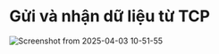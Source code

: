 # Gửi và nhận dữ liệu từ TCP

![Screenshot from 2025-04-03 10-51-55](https://github.com/user-attachments/assets/765a56e2-dc1f-401e-955b-a46f7abb0ff5)
